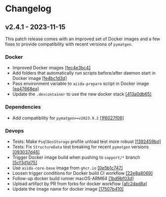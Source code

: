 # Changelog

## v2.4.1 - 2023-11-15

This patch release comes with an improved set of Docker images and a few fixes to provide compatibility with recent versions of `pymatgen`.

### Docker
- Improved Docker images [[fec4e3bc4]](https://github.com/aiidateam/aiida-core/commit/fec4e3bc4dffd7d15b63e7ef0f306a8034ca3816)
- Add folders that automatically run scripts before/after daemon start in Docker image [[fe4bc1d3d]](https://github.com/aiidateam/aiida-core/commit/fe4bc1d3d380686094021515baf31babf47388ac)
- Pass environment variable to `aiida-prepare` script in Docker image [[ea47668ea]](https://github.com/aiidateam/aiida-core/commit/ea47668ea9b38581fbe1b6c72e133824043a8d38)
- Update the `.devcontainer` to use the new docker stack [[413a0db65]](https://github.com/aiidateam/aiida-core/commit/413a0db65cb31156e6e794dac4f8d36e74b0b2cb)

### Dependencies
- Add compatibility for `pymatgen>=v2023.9.2` [[1f6027f06]](https://github.com/aiidateam/aiida-core/commit/1f6027f062a9eca5d8006741df91545d8ec01ed3)

### Devops
- Tests: Make `PsqlDosStorage` profile unload test more robust [[f392459bd]](https://github.com/aiidateam/aiida-core/commit/f392459bd417bec8a3ce184ee8f753649bcb77b8)
- Tests: Fix `StructureData` test breaking for recent `pymatgen` versions [[093037d48]](https://github.com/aiidateam/aiida-core/commit/093037d48a2d92cbb6f068c1111fe1564a4500c0)
- Trigger Docker image build when pushing to `support/*` branch [[5cf3d1d75]](https://github.com/aiidateam/aiida-core/commit/5cf3d1d75e8d22d6a3f0909c84aa63cc228bcf4b)
- Use `aiida-core-base` image from `ghcr.io` [[0e5b1c747]](https://github.com/aiidateam/aiida-core/commit/0e5b1c7473030dd5b5027ea4eb0a658db9174091)
- Loosen trigger conditions for Docker build CI workflow [[22e8a8069]](https://github.com/aiidateam/aiida-core/commit/22e8a80690747b792b70f96a0e332906f0e65e97)
- Follow-up docker build runner macOS-ARM64 [[1bd9bf03d]](https://github.com/aiidateam/aiida-core/commit/1bd9bf03d19dda4c462728fb87cf4712b74c5f39)
- Upload artifact by PR from forks for docker workflow [[afc2dad8a]](https://github.com/aiidateam/aiida-core/commit/afc2dad8a68e280f01e89fcb5b13e7a60c2fd072)
- Update the image name for docker image [[17507b410]](https://github.com/aiidateam/aiida-core/commit/17507b4108b5dd1cd6e074b08e0bc2535bf0a164)
